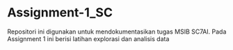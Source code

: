 # Assignment-1_SC


Repositori ini digunakan untuk mendokumentasikan tugas MSIB SC7AI. Pada Assignment 1 ini berisi latihan explorasi dan analisis data
